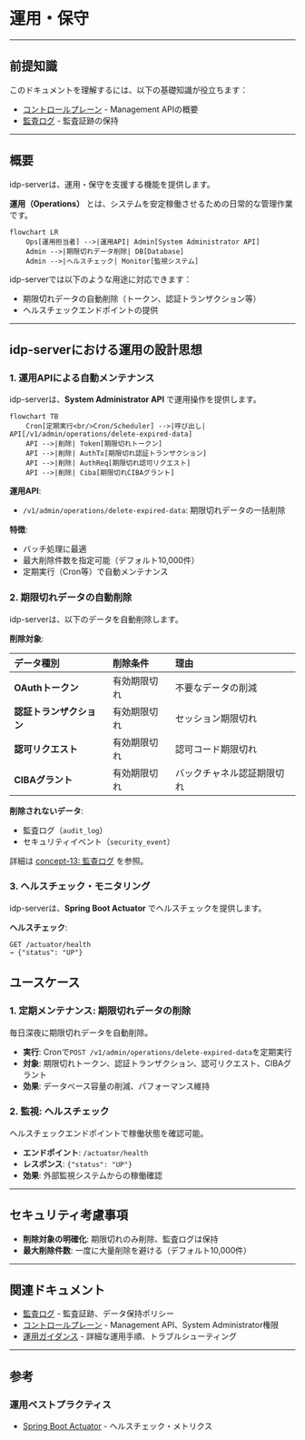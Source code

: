 # 運用・保守

---

## 前提知識

このドキュメントを理解するには、以下の基礎知識が役立ちます：

- [コントロールプレーン](concept-10-control-plane.md) - Management APIの概要
- [監査ログ](concept-13-audit-compliance.md) - 監査証跡の保持

---

## 概要

idp-serverは、運用・保守を支援する機能を提供します。

**運用（Operations）** とは、システムを安定稼働させるための日常的な管理作業です。

```mermaid
flowchart LR
    Ops[運用担当者] -->|運用API| Admin[System Administrator API]
    Admin -->|期限切れデータ削除| DB[Database]
    Admin -->|ヘルスチェック| Monitor[監視システム]
```

idp-serverでは以下のような用途に対応できます：

* 期限切れデータの自動削除（トークン、認証トランザクション等）
* ヘルスチェックエンドポイントの提供

---

## idp-serverにおける運用の設計思想

### 1. 運用APIによる自動メンテナンス

idp-serverは、**System Administrator API** で運用操作を提供します。

```mermaid
flowchart TB
    Cron[定期実行<br/>Cron/Scheduler] -->|呼び出し| API[/v1/admin/operations/delete-expired-data]
    API -->|削除| Token[期限切れトークン]
    API -->|削除| AuthTx[期限切れ認証トランザクション]
    API -->|削除| AuthReq[期限切れ認可リクエスト]
    API -->|削除| Ciba[期限切れCIBAグラント]
```

**運用API**:
- `/v1/admin/operations/delete-expired-data`: 期限切れデータの一括削除

**特徴**:
- バッチ処理に最適
- 最大削除件数を指定可能（デフォルト10,000件）
- 定期実行（Cron等）で自動メンテナンス

### 2. 期限切れデータの自動削除

idp-serverは、以下のデータを自動削除します。

**削除対象**:

| データ種別 | 削除条件 | 理由 |
|:---|:---|:---|
| **OAuthトークン** | 有効期限切れ | 不要なデータの削減 |
| **認証トランザクション** | 有効期限切れ | セッション期限切れ |
| **認可リクエスト** | 有効期限切れ | 認可コード期限切れ |
| **CIBAグラント** | 有効期限切れ | バックチャネル認証期限切れ |

**削除されないデータ**:
- 監査ログ（`audit_log`）
- セキュリティイベント（`security_event`）

詳細は [concept-13: 監査ログ](concept-13-audit-compliance.md) を参照。

### 3. ヘルスチェック・モニタリング

idp-serverは、**Spring Boot Actuator** でヘルスチェックを提供します。

**ヘルスチェック**:
```
GET /actuator/health
→ {"status": "UP"}
```


## ユースケース

### 1. 定期メンテナンス: 期限切れデータの削除

毎日深夜に期限切れデータを自動削除。

- **実行**: Cronで`POST /v1/admin/operations/delete-expired-data`を定期実行
- **対象**: 期限切れトークン、認証トランザクション、認可リクエスト、CIBAグラント
- **効果**: データベース容量の削減、パフォーマンス維持

### 2. 監視: ヘルスチェック

ヘルスチェックエンドポイントで稼働状態を確認可能。

- **エンドポイント**: `/actuator/health`
- **レスポンス**: `{"status": "UP"}`
- **効果**: 外部監視システムからの稼働確認

---

## セキュリティ考慮事項

- **削除対象の明確化**: 期限切れのみ削除、監査ログは保持
- **最大削除件数**: 一度に大量削除を避ける（デフォルト10,000件）

---

## 関連ドキュメント

- [監査ログ](concept-13-audit-compliance.md) - 監査証跡、データ保持ポリシー
- [コントロールプレーン](concept-10-control-plane.md) - Management API、System Administrator権限
- [運用ガイダンス](../content_08_ops/commercial-deployment/05-operational-guidance.md) - 詳細な運用手順、トラブルシューティング

---

## 参考

### 運用ベストプラクティス
- [Spring Boot Actuator](https://docs.spring.io/spring-boot/reference/actuator/index.html) - ヘルスチェック・メトリクス
